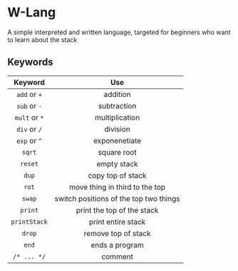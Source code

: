 # W-Lang
A simple interpreted and written language, targeted for beginners who want to learn about the stack

## Keywords
| Keyword| Use |
| :----: | :-: |
| `add` or `+`  | addition |
| `sub` or `-`  | subtraction |
| `mult` or `*` | multiplication |
| `div` or `/`  | division |
| `exp` or `^`  | exponenetiate |
| `sqrt`     | square root |
| `reset`     | empty stack |
| `dup`     | copy top of stack |
| `rot`     | move thing in third to the top |
| `swap`     | switch positions of the top two things |
| `print`     | print the top of the stack |
| `printStack`     | print entire stack |
| `drop`     | remove top of stack |
| `end`     | ends a program |
| `/* ... */`     | comment |

